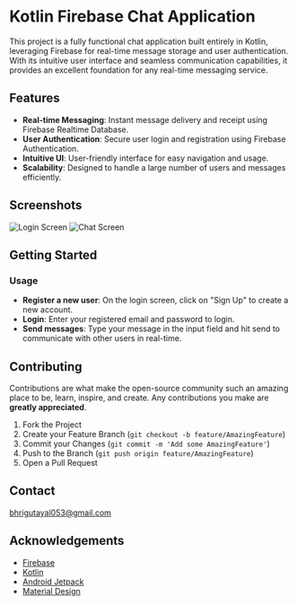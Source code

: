 # Kotlin Firebase Chat Application

This project is a fully functional chat application built entirely in Kotlin, leveraging Firebase for real-time message storage and user authentication. With its intuitive user interface and seamless communication capabilities, it provides an excellent foundation for any real-time messaging service.

## Features

- **Real-time Messaging**: Instant message delivery and receipt using Firebase Realtime Database.
- **User Authentication**: Secure user login and registration using Firebase Authentication.
- **Intuitive UI**: User-friendly interface for easy navigation and usage.
- **Scalability**: Designed to handle a large number of users and messages efficiently.

## Screenshots

![Login Screen](screenshots/login.png)
![Chat Screen](screenshots/chat.png)

## Getting Started

### Usage

- **Register a new user**: On the login screen, click on "Sign Up" to create a new account.
- **Login**: Enter your registered email and password to login.
- **Send messages**: Type your message in the input field and hit send to communicate with other users in real-time.

## Contributing

Contributions are what make the open-source community such an amazing place to be, learn, inspire, and create. Any contributions you make are **greatly appreciated**.

1. Fork the Project
2. Create your Feature Branch (`git checkout -b feature/AmazingFeature`)
3. Commit your Changes (`git commit -m 'Add some AmazingFeature'`)
4. Push to the Branch (`git push origin feature/AmazingFeature`)
5. Open a Pull Request
   
## Contact

bhrigutayal053@gmail.com



## Acknowledgements

- [Firebase](https://firebase.google.com/)
- [Kotlin](https://kotlinlang.org/)
- [Android Jetpack](https://developer.android.com/jetpack)
- [Material Design](https://material.io/design)

